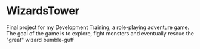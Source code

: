# WizardsTower
Final project for my Development Training, a role-playing adventure game.
The goal of the game is to explore, fight monsters and eventually rescue the "great" wizard bumble-guff
